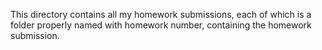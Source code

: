 This directory contains all my homework submissions, each of which is a folder properly named with homework number, containing the homework submission.  
